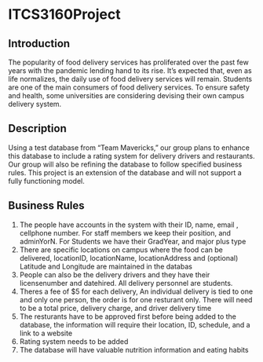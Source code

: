 # ITCS3160Project

## <b>Introduction</b>

The popularity of food delivery services has proliferated over the past few years with the pandemic lending hand to its rise. It’s expected that, even as life normalizes, the daily use of food delivery services will remain. Students are one of the main consumers of food delivery services. To ensure safety and health, some universities are considering devising their own campus delivery system.

## <b>Description</b>

Using a test database from “Team Mavericks,” our group plans to enhance this database to include a rating system for delivery drivers and restaurants. Our group will also be refining the database to follow specified business rules. This project is an extension of the database and will not support a fully functioning model.

## <b>Business Rules</b>

1. The people have accounts in the system with their ID, name, email , cellphone number. For staff members we keep their position, and adminYorN. For Students we have their GradYear, and major plus type  
2. There are specific locations on campus where the food can be delivered, locationID, locationName, locationAddress and (optional) Latitude and Longitude are maintained in the databas
3. People can also be the delivery drivers and they have their licensenumber and datehired. All delivery personnel are students.
4. Theres a fee of $5 for each delivery,  An individual delivery is tied to one and only one person, the order is for one resturant only. There will need to be a total price, delivery charge, and driver delivery time
5. The resturants have to be approved first before being added to the database, the information will require their location, ID, schedule, and a link to a website
6. Rating system needs to be added
7. The database will have valuable nutrition information and eating habits
